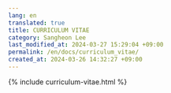 ```yaml
---
lang: en
translated: true
title: CURRICULUM VITAE
category: Sangheon Lee
last_modified_at: 2024-03-27 15:29:04 +09:00
permalink: /en/docs/curriculum_vitae/
created_at: 2024-03-26 14:32:27 +09:00
---
```


{% include curriculum-vitae.html %}